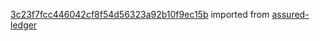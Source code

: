 [3c23f7fcc446042cf8f54d56323a92b10f9ec15b](https://github.com/insolar/assured-ledger/commit/3c23f7fcc446042cf8f54d56323a92b10f9ec15b) imported from [assured-ledger](https://github.com/insolar/assured-ledger)
